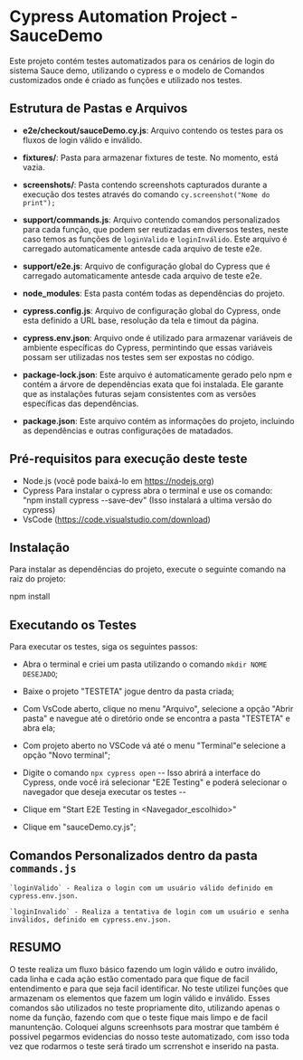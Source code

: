 # Cypress Automation Project - SauceDemo

Este projeto contém testes automatizados para os cenários de login do sistema Sauce demo, utilizando o cypress e o modelo de Comandos customizados onde é criado as funções e utilizado nos testes.

## Estrutura de Pastas e Arquivos

- **e2e/checkout/sauceDemo.cy.js**: Arquivo contendo os testes para os fluxos de login válido e inválido.

- **fixtures/**: Pasta para armazenar fixtures de teste. No momento, está vazia.

- **screenshots/**: Pasta contendo screenshots capturados durante a execução dos testes através do comando `cy.screenshot("Nome do print");`

- **support/commands.js**: Arquivo contendo comandos personalizados para cada função, que podem ser reutizadas em diversos testes, neste caso temos as funções de `loginValido` e `loginInválido`. Este arquivo é carregado automaticamente antesde cada arquivo de teste e2e.

- **support/e2e.js**: Arquivo de configuração global do Cypress que é carregado automaticamente antesde cada arquivo de teste e2e.

- **node_modules**: Esta pasta contém todas as dependências do projeto.

- **cypress.config.js**: Arquivo de configuração global do Cypress, onde esta definido a URL base, resolução da tela e timout da página.

- **cypress.env.json**: Arquivo onde é utilizado para armazenar variáveis de ambiente específicas do Cypress, permintindo que essas variáveis possam ser utilizadas nos testes sem ser expostas no código.

- **package-lock.json**: Este arquivo é automaticamente gerado pelo npm e contém a árvore de dependências exata que foi instalada. Ele garante que as instalações futuras sejam consistentes com as versões específicas das dependências.

- **package.json**: Este arquivo contém as informações do projeto, incluindo as dependências e outras configurações de matadados.



## Pré-requisitos para execução deste teste

- Node.js (você pode baixá-lo em https://nodejs.org)
- Cypress
  Para instalar o cypress abra o terminal e use os comando: "npm install cypress --save-dev" (Isso instalará a ultima versão do cypress)
- VsCode (https://code.visualstudio.com/download)

## Instalação

Para instalar as dependências do projeto, execute o seguinte comando na raiz do projeto:

npm install

## Executando os Testes

Para executar os testes, siga os seguintes passos:
- Abra o terminal e criei um pasta utilizando o comando `mkdir NOME DESEJADO`;
- Baixe o projeto "TESTETA" jogue dentro da pasta criada;
- Com VsCode aberto, clique no menu "Arquivo", selecione a opção "Abrir pasta" e navegue até o diretório onde se encontra a pasta "TESTETA" e abra ela;
- Com projeto aberto no VSCode vá até o menu "Terminal"e selecione a opção "Novo terminal";

- Digite o comando `npx cypress open`
-- Isso abrirá a interface do Cypress, onde você irá selecionar "E2E Testing" e poderá selecionar o navegador que deseja executar os testes --
- Clique em "Start E2E Testing in <Navegador_escolhido>"
- Clique em "sauceDemo.cy.js";

## Comandos Personalizados dentro da pasta `commands.js`

    `loginValido` - Realiza o login com um usuário válido definido em cypress.env.json.

    `loginInvalido` - Realiza a tentativa de login com um usuário e senha inválidos, definido em cypress.env.json.

## RESUMO

O teste realiza um fluxo básico fazendo um login válido e outro inválido, cada linha e cada ação estão comentado para que fique de facil entendimento e para que seja facil identificar. No teste utilizei funções que armazenam os elementos que fazem um login válido e inválido. Esses comandos são utilizados no teste propriamente dito, utilizando apenas o nome da função, fazendo com que o teste fique mais limpo e de facil manuntenção.
Coloquei alguns screenhsots para mostrar que também é possivel pegarmos evidencias do nosso teste automatizado, com isso toda vez que rodarmos o teste será tirado um scrrenshot e inserido na pasta.
